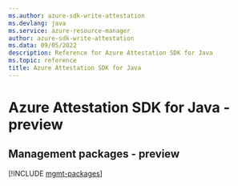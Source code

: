 ```yaml
---
ms.author: azure-sdk-write-attestation
ms.devlang: java
ms.service: azure-resource-manager
author: azure-sdk-write-attestation
ms.data: 09/05/2022
description: Reference for Azure Attestation SDK for Java
ms.topic: reference
title: Azure Attestation SDK for Java
---
```

# Azure Attestation SDK for Java - preview

## Management packages - preview
[!INCLUDE [mgmt-packages](attestation-mgmt-index.md)]